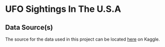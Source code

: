 # UFO Sightings In The U.S.A

## Data Source(s)

The source for the data used in this project can be located [here](https://www.kaggle.com/datasets/joebeachcapital/ufo-sightings) on Kaggle.
